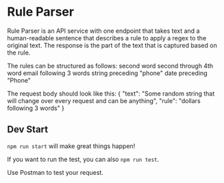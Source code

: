 # Rule Parser

Rule Parser is an API service with one endpoint that takes text and a human-readable sentence that describes a rule to apply a regex to the original text.
The response is the part of the text that is captured based on the rule.

The rules can be structured as follows:
  second word
  second through 4th word
  email following 3 words
  string preceding "phone"
  date preceding "Phone"

The request body should look like this:
  {
    "text": "Some random string that will change over every request and can be anything",
    "rule": "dollars following 3 words"
  }

## Dev Start

`npm run start` will make great things happen!

If you want to run the test, you can also `npm run test`.

Use Postman to test your request.
